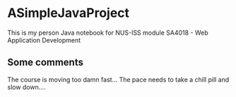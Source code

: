 # ASimpleJavaProject
This is my person Java notebook for NUS-ISS module SA4018 - Web Application Development

## Some comments
The course is moving too damn fast... The pace needs to take a chill pill and slow down....
